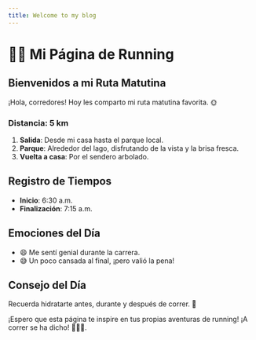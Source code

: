 ```yaml
---
title: Welcome to my blog
---
```

# 🏃‍♀️ **Mi Página de Running**

## **Bienvenidos a mi Ruta Matutina**

¡Hola, corredores! Hoy les comparto mi ruta matutina favorita. 🌞

### **Distancia: 5 km**

1. **Salida**: Desde mi casa hasta el parque local.
2. **Parque**: Alrededor del lago, disfrutando de la vista y la brisa fresca.
3. **Vuelta a casa**: Por el sendero arbolado.

## **Registro de Tiempos**

- **Inicio**: 6:30 a.m.
- **Finalización**: 7:15 a.m.

## **Emociones del Día**

- 😄 Me sentí genial durante la carrera.
- 😅 Un poco cansada al final, ¡pero valió la pena!

## **Consejo del Día**

Recuerda hidratarte antes, durante y después de correr. 🚰

¡Espero que esta página te inspire en tus propias aventuras de running! ¡A correr se ha dicho! 🏃‍♂️💨.


